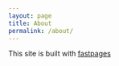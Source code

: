```yaml
---
layout: page
title: About
permalink: /about/
---
```


This site is built with [fastpages](https://github.com/fastai/fastpages)

<html>
<head>
    <title>About Us</title>
    <style>
        .card-container {
            width: 300px;
            height: 400px;
            perspective: 1000px;
            margin: 20px;
            display: inline-block;
        }

        .card {
            position: relative;
            width: 100%;
            height: 100%;
            transform-style: preserve-3d;
            transition: transform 1s;
        }

        .card:hover {
            transform: rotateY(180deg);
        }

        .card-front,
        .card-back {
            position: absolute;
            width: 100%;
            height: 100%;
            backface-visibility: hidden;
        }

        .card-front {
            background-color: #f0f0f0;
            border-radius: 10px;
            padding: 20px;
            box-shadow: 0 4px 8px 0 rgba(0,0,0,0.2);
            display: flex;
            flex-direction: column;
            justify-content: center;
            align-items: center;
            text-align: center;
        }

        .card-back {
            background-color: #eaeaea;
            border-radius: 10px;
            padding: 20px;
            transform: rotateY(180deg);
        }

        .card img {
            width: 100%;
            height: auto;
            border-radius: 10px;
            margin-bottom: 10px;
        }

        .card h3 {
            margin-top: 0;
            font-size: 30px;
        }

        .card p {
            font-size: 28px;
        }

        .card-container:nth-child(4),
        .card-container:nth-child(5) {
            display: inline-block;
            vertical-align: top;
        }

        .second-row {
            text-align: center;
        }
    </style>
</head>
<body>
    <div class="card-container">
        <div class="card">
            <div class="card-front">
                <img src="person1.jpg" alt="Kaylee Hou">
                <h3>Kaylee Hou</h3>
            </div>
            <div class="card-back">
                <p>Scrum Master/Backend Developer</p>
            </div>
        </div>
    </div>
    <div class="card-container">
        <div class="card">
            <div class="card-front">
                <img src="person2.jpg" alt="Sanika Shahapurkar">
                <h3>Sanika Shahapurkar</h3>
            </div>
            <div class="card-back">
                <p>Devops/Backend Developer</p>
            </div>
        </div>
    </div>
    <div class="card-container">
        <div class="card">
            <div class="card-front">
                <img src="person3.jpg" alt="Trent Cardall">
                <h3>Trent Cardall</h3>
            </div>
            <div class="card-back">
                <p>Frontend Developer</p>
            </div>
        </div>
    </div>
    <div class="second-row">
        <div class="card-container">
            <div class="card">
                <div class="card-front">
                    <img src="person4.jpg" alt="Mani Taleban">
                    <h3>Mani Taleban</h3>
                </div>
                <div class="card-back">
                    <p>Frontend Developer</p>
                </div>
            </div>
        </div>
        <div class="card-container">
            <div class="card">
                <div class="card-front">
                    <img src="person5.jpg" alt="Jiya Savlani">
                    <h3>Jiya Savlani</h3>
                </div>
                <div class="card-back">
                    <p>Frontend/Backend Developer</p>
                </div>
            </div>
        </div>
    </div>
</body>
</html>


## Key Links

- GitHub Repos:  <a href="https://github.com/nighthawkcoders">github.com/nighthawkcoders</a>

- AWS Deployments: <a href="https://csa.nighthawkcodingsociety.com/">csp.nighthawkcodingsociety.com</a>

- Slack: <a href="https://join.slack.com/t/cs-p-hq/shared_invite/zt-1ejp2nekj-vIeGHTAKR13E~648nh2NRg">Join Link</a>

- 2021-2022 Archives: <a href="https://padlet.com/jmortensen7/csp2022tri1">Fall</a>, <a href="https://padlet.com/jmortensen7/csp2022tri2">Early Winter</a>, <a href="https://cspcoders.nighthawkcodingsociety.com/">Late     Winter, Spring</a>


<audio id="myAudio" autoplay loop>
  <source src="{{site.baseurl}}//audios/ebyt.mp3" type="audio/mpeg">
</audio>

